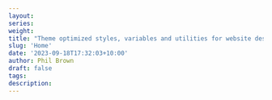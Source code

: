 ```yaml
---
layout: 
series: 
weight: 
title: "Theme optimized styles, variables and utilities for website design."
slug: 'Home'
date: '2023-09-18T17:32:03+10:00'
author: Phil Brown
draft: false
tags: 
description: 
---
```


